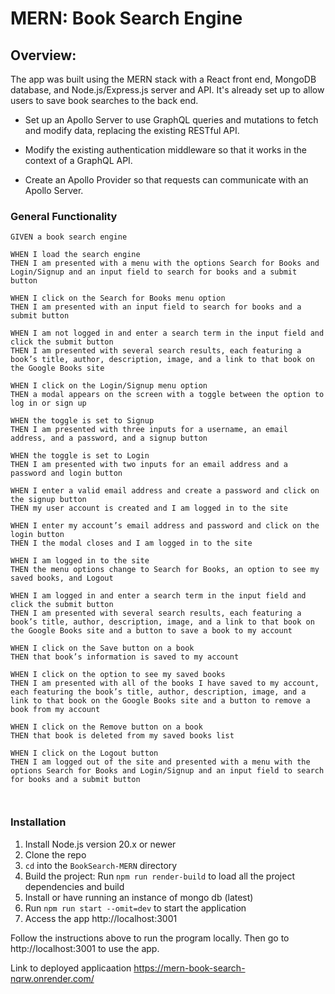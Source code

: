 # MERN: Book Search Engine

## Overview:

The app was built using the MERN stack with a React front end, MongoDB database, and Node.js/Express.js server and API. It's already set up to allow users to save book searches to the back end.

- Set up an Apollo Server to use GraphQL queries and mutations to fetch and modify data, replacing the existing RESTful API.

- Modify the existing authentication middleware so that it works in the context of a GraphQL API.

- Create an Apollo Provider so that requests can communicate with an Apollo Server.


### General Functionality

```
GIVEN a book search engine

WHEN I load the search engine
THEN I am presented with a menu with the options Search for Books and Login/Signup and an input field to search for books and a submit button

WHEN I click on the Search for Books menu option
THEN I am presented with an input field to search for books and a submit button

WHEN I am not logged in and enter a search term in the input field and click the submit button
THEN I am presented with several search results, each featuring a book’s title, author, description, image, and a link to that book on the Google Books site

WHEN I click on the Login/Signup menu option
THEN a modal appears on the screen with a toggle between the option to log in or sign up

WHEN the toggle is set to Signup
THEN I am presented with three inputs for a username, an email address, and a password, and a signup button

WHEN the toggle is set to Login
THEN I am presented with two inputs for an email address and a password and login button

WHEN I enter a valid email address and create a password and click on the signup button
THEN my user account is created and I am logged in to the site

WHEN I enter my account’s email address and password and click on the login button
THEN I the modal closes and I am logged in to the site

WHEN I am logged in to the site
THEN the menu options change to Search for Books, an option to see my saved books, and Logout

WHEN I am logged in and enter a search term in the input field and click the submit button
THEN I am presented with several search results, each featuring a book’s title, author, description, image, and a link to that book on the Google Books site and a button to save a book to my account

WHEN I click on the Save button on a book
THEN that book’s information is saved to my account

WHEN I click on the option to see my saved books
THEN I am presented with all of the books I have saved to my account, each featuring the book’s title, author, description, image, and a link to that book on the Google Books site and a button to remove a book from my account

WHEN I click on the Remove button on a book
THEN that book is deleted from my saved books list

WHEN I click on the Logout button
THEN I am logged out of the site and presented with a menu with the options Search for Books and Login/Signup and an input field to search for books and a submit button



```
### Installation

1.  Install Node.js version 20.x or newer
2.  Clone the repo
3.  `cd` into the `BookSearch-MERN` directory
4.  Build the project: Run `npm run render-build` to load all the project dependencies and build
5.  Install or have running an instance of mongo db (latest)
7.  Run `npm run start --omit=dev` to start the application
8.  Access the app http://localhost:3001


Follow the instructions above to run the program locally. Then go to http://localhost:3001 to use the app.

Link to deployed applicaation https://mern-book-search-nqrw.onrender.com/